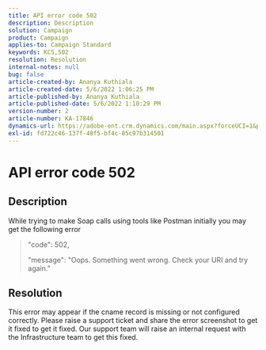 ```yaml
---
title: API error code 502
description: Description
solution: Campaign
product: Campaign
applies-to: Campaign Standard
keywords: KCS,502
resolution: Resolution
internal-notes: null
bug: false
article-created-by: Ananya Kuthiala
article-created-date: 5/6/2022 1:06:25 PM
article-published-by: Ananya Kuthiala
article-published-date: 5/6/2022 1:10:29 PM
version-number: 2
article-number: KA-17846
dynamics-url: https://adobe-ent.crm.dynamics.com/main.aspx?forceUCI=1&pagetype=entityrecord&etn=knowledgearticle&id=2a32a951-3dcd-ec11-a7b5-0022480b639b
exl-id: fd722c46-137f-48f5-bf4c-85c97b314501
---
```

# API error code 502

## Description


While trying to make Soap calls using tools like Postman initially you may get the following error




> "code": 502,
> 
> "message": "Oops. Something went wrong. Check your URI and try again."





## Resolution


This error may appear if the cname record is missing or not configured correctly. Please raise a support ticket and share the error screenshot to get it fixed to get it fixed. Our support team will raise an internal request with the Infrastructure team to get this fixed.
